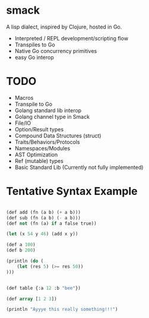 # smack

A lisp dialect, inspired by Clojure, hosted in Go.

- Interpreted / REPL development/scripting flow
- Transpiles to Go
- Native Go concurrency primitives
- easy Go interop


# TODO
- Macros
- Transpile to Go
- Golang standard lib interop
- Golang channel type in Smack
- File/IO
- Option/Result types
- Compound Data Structures (struct)
- Traits/Behaviors/Protocols
- Namespaces/Modules
- AST Optimization
- Ref (mutable) types
- Basic Standard Lib (Currently not fully implemented)



# Tentative Syntax Example

```lisp

(def add (fn (a b) (+ a b)))
(def sub (fn (a b) (- a b)))
(def not (fn (a) if a false true))

(let (x 54 y 46) (add x y))

(def a 100)
(def b 200)

(println (do (
    (let (res 5) (>= res 50))
)))


(def table {:a 12 :b "bee"})

(def array [1 2 3])

(println "Ayyye this really something!!!")

```
